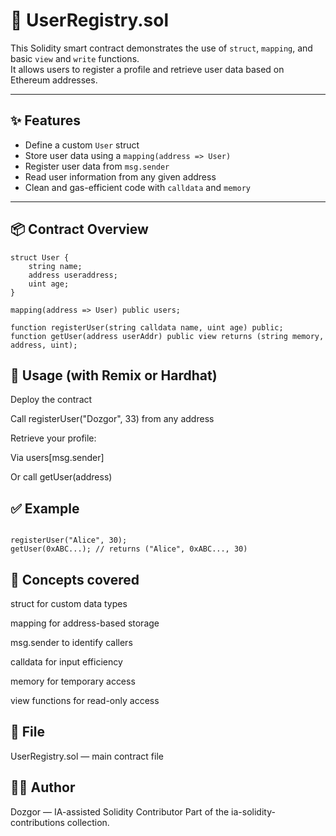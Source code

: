 # 🧾 UserRegistry.sol

This Solidity smart contract demonstrates the use of `struct`, `mapping`, and basic `view` and `write` functions.  
It allows users to register a profile and retrieve user data based on Ethereum addresses.

---

## ✨ Features

- Define a custom `User` struct
- Store user data using a `mapping(address => User)`
- Register user data from `msg.sender`
- Read user information from any given address
- Clean and gas-efficient code with `calldata` and `memory`

---

## 📦 Contract Overview

```solidity
struct User {
    string name;
    address useraddress;
    uint age;
}

mapping(address => User) public users;

function registerUser(string calldata name, uint age) public;
function getUser(address userAddr) public view returns (string memory, address, uint);
```

## 🚀 Usage (with Remix or Hardhat)

Deploy the contract

Call registerUser("Dozgor", 33) from any address

Retrieve your profile:

Via users[msg.sender]

Or call getUser(address)

## ✅ Example

```solidity

registerUser("Alice", 30);
getUser(0xABC...); // returns ("Alice", 0xABC..., 30)
```

## 🧠 Concepts covered

struct for custom data types

mapping for address-based storage

msg.sender to identify callers

calldata for input efficiency

memory for temporary access

view functions for read-only access

## 📁 File

UserRegistry.sol — main contract file

## 👨‍💻 Author

Dozgor — IA-assisted Solidity Contributor
Part of the ia-solidity-contributions collection.
